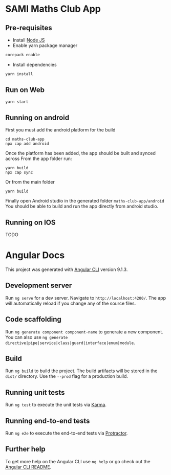 # SAMI Maths Club App

## Pre-requisites

- Install [Node JS](https://nodejs.org/en/download/package-manager)
- Enable yarn package manager

```sh
corepack enable
```

- Install dependencies

```sh
yarn install
```

## Run on Web

```sh
yarn start
```

## Running on android

First you must add the android platform for the build

```
cd maths-club-app
npx cap add android
```

Once the platform has been added, the app should be built and synced across
From the app folder run:

```
yarn build
npx cap sync
```

Or from the main folder

```
yarn build
```

Finally open Android studio in the generated folder `maths-club-app/android`
You should be able to build and run the app directly from android studio.

## Running on IOS

TODO

# Angular Docs

This project was generated with [Angular CLI](https://github.com/angular/angular-cli) version 9.1.3.

## Development server

Run `ng serve` for a dev server. Navigate to `http://localhost:4200/`. The app will automatically reload if you change any of the source files.

## Code scaffolding

Run `ng generate component component-name` to generate a new component. You can also use `ng generate directive|pipe|service|class|guard|interface|enum|module`.

## Build

Run `ng build` to build the project. The build artifacts will be stored in the `dist/` directory. Use the `--prod` flag for a production build.

## Running unit tests

Run `ng test` to execute the unit tests via [Karma](https://karma-runner.github.io).

## Running end-to-end tests

Run `ng e2e` to execute the end-to-end tests via [Protractor](http://www.protractortest.org/).

## Further help

To get more help on the Angular CLI use `ng help` or go check out the [Angular CLI README](https://github.com/angular/angular-cli/blob/master/README.md).
